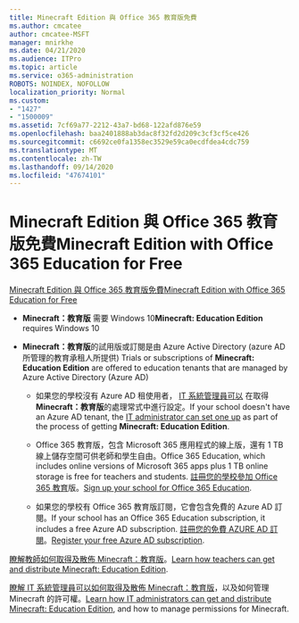 ```yaml
---
title: Minecraft Edition 與 Office 365 教育版免費
ms.author: cmcatee
author: cmcatee-MSFT
manager: mnirkhe
ms.date: 04/21/2020
ms.audience: ITPro
ms.topic: article
ms.service: o365-administration
ROBOTS: NOINDEX, NOFOLLOW
localization_priority: Normal
ms.custom:
- "1427"
- "1500009"
ms.assetid: 7cf69a77-2212-43a7-bd68-122afd876e59
ms.openlocfilehash: baa2401888ab3dac8f32fd2d209c3cf3cf5ce426
ms.sourcegitcommit: c6692ce0fa1358ec3529e59ca0ecdfdea4cdc759
ms.translationtype: MT
ms.contentlocale: zh-TW
ms.lasthandoff: 09/14/2020
ms.locfileid: "47674101"
---
```

# <a name="minecraft-edition-with-office-365-education-for-free"></a><span data-ttu-id="e9d8e-102">Minecraft Edition 與 Office 365 教育版免費</span><span class="sxs-lookup"><span data-stu-id="e9d8e-102">Minecraft Edition with Office 365 Education for Free</span></span>

[<span data-ttu-id="e9d8e-103">Minecraft Edition 與 Office 365 教育版免費</span><span class="sxs-lookup"><span data-stu-id="e9d8e-103">Minecraft Edition with Office 365 Education for Free</span></span>](https://docs.microsoft.com/education/windows/get-minecraft-for-education)
  
- <span data-ttu-id="e9d8e-104">**Minecraft：教育版** 需要 Windows 10</span><span class="sxs-lookup"><span data-stu-id="e9d8e-104">**Minecraft: Education Edition** requires Windows 10</span></span>

- <span data-ttu-id="e9d8e-105">**Minecraft：教育版**的試用版或訂閱是由 Azure Active Directory (azure AD 所管理的教育承租人所提供) </span><span class="sxs-lookup"><span data-stu-id="e9d8e-105">Trials or subscriptions of **Minecraft: Education Edition** are offered to education tenants that are managed by Azure Active Directory (Azure AD)</span></span>

  - <span data-ttu-id="e9d8e-106">如果您的學校沒有 Azure AD 租使用者， [IT 系統管理員可以](https://docs.microsoft.com/education/windows/school-get-minecraft) 在取得 **Minecraft：教育版**的處理常式中進行設定。</span><span class="sxs-lookup"><span data-stu-id="e9d8e-106">If your school doesn't have an Azure AD tenant, the [IT administrator can set one up](https://docs.microsoft.com/education/windows/school-get-minecraft) as part of the process of getting **Minecraft: Education Edition**.</span></span>

  - <span data-ttu-id="e9d8e-107">Office 365 教育版，包含 Microsoft 365 應用程式的線上版，還有 1 TB 線上儲存空間可供老師和學生自由。</span><span class="sxs-lookup"><span data-stu-id="e9d8e-107">Office 365 Education, which includes online versions of Microsoft 365 apps plus 1 TB online storage is free for teachers and students.</span></span> <span data-ttu-id="e9d8e-108">[註冊您的學校參加 Office 365 教育](https://products.office.com/academic/office-365-education-plan)版。</span><span class="sxs-lookup"><span data-stu-id="e9d8e-108">[Sign up your school for Office 365 Education](https://products.office.com/academic/office-365-education-plan).</span></span>

  - <span data-ttu-id="e9d8e-109">如果您的學校有 Office 365 教育版訂閱，它會包含免費的 Azure AD 訂閱。</span><span class="sxs-lookup"><span data-stu-id="e9d8e-109">If your school has an Office 365 Education subscription, it includes a free Azure AD subscription.</span></span> <span data-ttu-id="e9d8e-110">[註冊您的免費 AZURE AD 訂閱](https://msdn.microsoft.com/library/windows/hardware/mt703369%28v=vs.85%29.aspx)。</span><span class="sxs-lookup"><span data-stu-id="e9d8e-110">[Register your free Azure AD subscription](https://msdn.microsoft.com/library/windows/hardware/mt703369%28v=vs.85%29.aspx).</span></span>

<span data-ttu-id="e9d8e-111">[瞭解教師如何取得及散佈 Minecraft：教育版](https://docs.microsoft.com/education/windows/teacher-get-minecraft)。</span><span class="sxs-lookup"><span data-stu-id="e9d8e-111">[Learn how teachers can get and distribute Minecraft: Education Edition](https://docs.microsoft.com/education/windows/teacher-get-minecraft).</span></span>
  
<span data-ttu-id="e9d8e-112">[瞭解 IT 系統管理員可以如何取得及散佈 Minecraft：教育版](https://docs.microsoft.com/education/windows/school-get-minecraft)，以及如何管理 Minecraft 的許可權。</span><span class="sxs-lookup"><span data-stu-id="e9d8e-112">[Learn how IT administrators can get and distribute Minecraft: Education Edition](https://docs.microsoft.com/education/windows/school-get-minecraft), and how to manage permissions for Minecraft.</span></span>